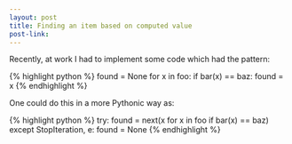 ```yaml
---
layout: post
title: Finding an item based on computed value
post-link:
---
```

Recently, at work I had to implement some code which had the pattern:

{% highlight python %}
found = None
for x in foo:
    if bar(x) == baz:
        found = x
{% endhighlight %}

One could do this in a more Pythonic way as:

{% highlight python %}
try:
    found = next(x for x in foo if bar(x) == baz)
except StopIteration, e:
    found = None
{% endhighlight %}
